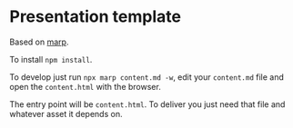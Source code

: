 # Presentation template

Based on [marp](https://marp.app/).

To install `npm install`.

To develop just run `npx marp content.md -w`, edit your `content.md` file and open the `content.html` with the browser.

The entry point will be `content.html`. To deliver you just need that file and whatever asset it depends on.
